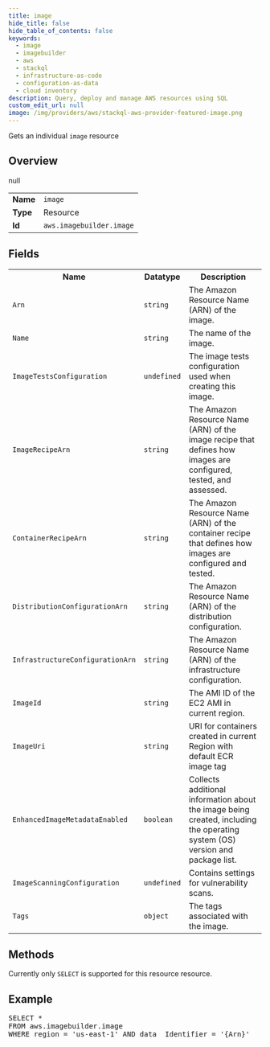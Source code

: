 ```yaml
---
title: image
hide_title: false
hide_table_of_contents: false
keywords:
  - image
  - imagebuilder
  - aws
  - stackql
  - infrastructure-as-code
  - configuration-as-data
  - cloud inventory
description: Query, deploy and manage AWS resources using SQL
custom_edit_url: null
image: /img/providers/aws/stackql-aws-provider-featured-image.png
---
```

Gets an individual <code>image</code> resource

## Overview
<table><tbody>
<tr><td><b>Name</b></td><td><code>image</code></td></tr>
<tr><td><b>Type</b></td><td>Resource</td></tr>
null
<tr><td><b>Id</b></td><td><code>aws.imagebuilder.image</code></td></tr>
</tbody></table>

## Fields
<table><tbody>
<tr><th>Name</th><th>Datatype</th><th>Description</th></tr>
<tr><td><code>Arn</code></td><td><code>string</code></td><td>The Amazon Resource Name (ARN) of the image.</td></tr><tr><td><code>Name</code></td><td><code>string</code></td><td>The name of the image.</td></tr><tr><td><code>ImageTestsConfiguration</code></td><td><code>undefined</code></td><td>The image tests configuration used when creating this image.</td></tr><tr><td><code>ImageRecipeArn</code></td><td><code>string</code></td><td>The Amazon Resource Name (ARN) of the image recipe that defines how images are configured, tested, and assessed.</td></tr><tr><td><code>ContainerRecipeArn</code></td><td><code>string</code></td><td>The Amazon Resource Name (ARN) of the container recipe that defines how images are configured and tested.</td></tr><tr><td><code>DistributionConfigurationArn</code></td><td><code>string</code></td><td>The Amazon Resource Name (ARN) of the distribution configuration.</td></tr><tr><td><code>InfrastructureConfigurationArn</code></td><td><code>string</code></td><td>The Amazon Resource Name (ARN) of the infrastructure configuration.</td></tr><tr><td><code>ImageId</code></td><td><code>string</code></td><td>The AMI ID of the EC2 AMI in current region.</td></tr><tr><td><code>ImageUri</code></td><td><code>string</code></td><td>URI for containers created in current Region with default ECR image tag</td></tr><tr><td><code>EnhancedImageMetadataEnabled</code></td><td><code>boolean</code></td><td>Collects additional information about the image being created, including the operating system (OS) version and package list.</td></tr><tr><td><code>ImageScanningConfiguration</code></td><td><code>undefined</code></td><td>Contains settings for vulnerability scans.</td></tr><tr><td><code>Tags</code></td><td><code>object</code></td><td>The tags associated with the image.</td></tr>
</tbody></table>

## Methods
Currently only <code>SELECT</code> is supported for this resource resource.

## Example
<pre>
SELECT * 
FROM aws.imagebuilder.image
WHERE region = 'us-east-1' AND data__Identifier = '{Arn}'
</pre>
